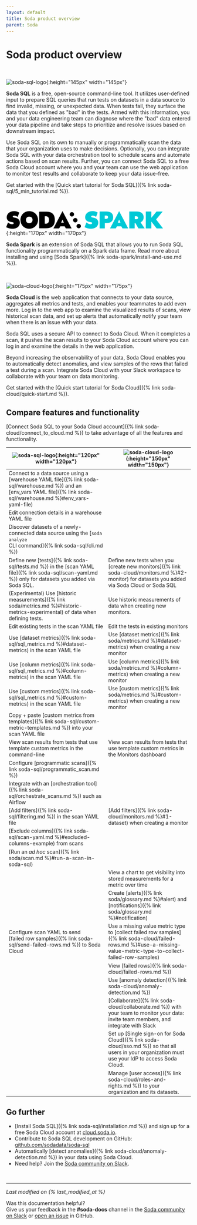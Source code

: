 ```yaml
---
layout: default
title: Soda product overview
parent: Soda
---
```


# Soda product overview
<br />

![soda-sql-logo](/assets/images/soda-sql-logo.png){:height="145px" width="145px"}

**Soda SQL** is a free, open-source command-line tool. It utilizes user-defined input to prepare SQL queries that run tests on datasets in a data source to find invalid, missing, or unexpected data. When tests fail, they surface the data that you defined as "bad" in the tests. Armed with this information, you and your data engineering team can diagnose where the "bad" data entered your data pipeline and take steps to prioritize and resolve issues based on downstream impact.

Use Soda SQL on its own to manually or programmatically scan the data that your organization uses to make decisions. Optionally, you can integrate Soda SQL with your data orchestration tool to schedule scans and automate actions based on scan results. Further, you can connect Soda SQL to a free Soda Cloud account where you and your team can use the web application to monitor test results and collaborate to keep your data issue-free.

Get started with the [Quick start tutorial for Soda SQL]({% link soda-sql/5_min_tutorial.md %}).

<br />

![soda-spark-logo](/assets/images/soda-spark-logo.png){:height="170px" width="170px"}

**Soda Spark** is an extension of Soda SQL that allows you to run Soda SQL functionality programmatically on a Spark data frame. Read more about installing and using [Soda Spark]({% link soda-spark/install-and-use.md %}).

<br />

![soda-cloud-logo](/assets/images/soda-cloud-logo.png){:height="175px" width="175px"}

**Soda Cloud** is the web application that connects to your data source, aggregates all metrics and tests, and enables your teammates to add even more. Log in to the web app to examine the visualized results of scans, view historical scan data, and set up alerts that automatically notify your team when there is an issue with your data.

Soda SQL uses a secure API to connect to Soda Cloud. When it completes a scan, it pushes the scan results to your Soda Cloud account where you can log in and examine the details in the web application.

Beyond increasing the observability of your data, Soda Cloud enables you to automatically detect anomalies, and view samples of the rows that failed a test during a scan. Integrate Soda Cloud with your Slack workspace to collaborate with your team on data monitoring.

Get started with the [Quick start tutorial for Soda Cloud]({% link soda-cloud/quick-start.md %}).

## Compare features and functionality

[Connect Soda SQL to your Soda Cloud account]({% link soda-cloud/connect_to_cloud.md %}) to take advantage of all the features and functionality.

| ![soda-sql-logo](/assets/images/soda-sql-logo.png){:height="120px" width="120px"} | ![soda-cloud-logo](/assets/images/soda-cloud-logo.png){:height="150px" width="150px"} |
|--------| ---------|
|Connect to a data source using a [warehouse YAML file]({% link soda-sql/warehouse.md %}) and an [env_vars YAML file]({% link soda-sql/warehouse.md %}#env_vars-yaml-file)|  |
|Edit connection details in a warehouse YAML file|   |
|Discover datasets of a newly-connected data source using the [`soda analyze` <br />CLI command]({% link soda-sql/cli.md %})|   |
|Define new [tests]({% link soda-sql/tests.md %}) in the [scan YAML file]({% link soda-sql/scan-yaml.md %}) only for datasets you added via Soda SQL. | Define new tests when you [create new monitors]({% link soda-cloud/monitors.md %}#2-monitor) for datasets you added via Soda Cloud or Soda SQL |
| (Experimental) Use [historic measurements]({% link soda/metrics.md %}#historic-metrics-experimental) of data when defining tests. | Use historic measurements of data when creating new monitors.|
|Edit existing tests in the scan YAML file| Edit the tests in existing monitors |
| Use [dataset metrics]({% link soda-sql/sql_metrics.md %}#dataset-metrics) in the scan YAML file | Use [dataset metrics]({% link soda/metrics.md %}#dataset-metrics) when creating a new monitor |
| Use [column metrics]({% link soda-sql/sql_metrics.md %}#column-metrics) in the scan YAML file | Use [column metrics]({% link soda/metrics.md %}#column-metrics) when creating a new monitor |
| Use [custom metrics]({% link soda-sql/sql_metrics.md %}#custom-metrics) in the scan YAML file | Use [custom metrics]({% link soda/metrics.md %}#custom-metrics) when creating a new monitor |
|Copy + paste [custom metrics from templates]({% link soda-sql/custom-metric-templates.md %}) into your scan YAML file  |  |
|View scan results from tests that use template custom metrics in the command-line|View scan results from tests that use template custom metrics in the Monitors dashboard|
|Configure [programmatic scans]({% link soda-sql/programmatic_scan.md %})| |
|Integrate with an [orchestration tool]({% link soda-sql/orchestrate_scans.md %}) such as Airflow| |
|[Add filters]({% link soda-sql/filtering.md %}) in the scan YAML file | [Add filters]({% link soda-cloud/monitors.md %}#1-dataset) when creating a monitor|
| [Exclude columns]({% link soda-sql/scan-yaml.md %}#excluded-columns-example) from scans |  |
|[Run an *ad hoc* scan]({% link soda/scan.md %}#run-a-scan-in-soda-sql) |  |
|	| View a chart to get visibility into stored measurements for a metric over time |
|	| Create [alerts]({% link soda/glossary.md %}#alert) and [notifications]({% link soda/glossary.md %}#notification) |
|Configure scan YAML to send <br />[failed row samples]({% link soda-sql/send-failed-rows.md %}) to Soda Cloud | Use a missing value metric type to [collect failed row samples]({% link soda-cloud/failed-rows.md %}#use-a-missing-value-metric-type-to-collect-failed-row-samples)|
|   | View [failed rows]({% link soda-cloud/failed-rows.md %}) |
|	| Use [anomaly detection]({% link soda-cloud/anomaly-detection.md %}) |
|   | [Collaborate]({% link soda-cloud/collaborate.md %}) with your team to monitor your data: invite team members, and integrate with Slack
|   | Set up [Single sign-on for Soda Cloud]({% link soda-cloud/sso.md %}) so that all users in your organization must use your IdP to access Soda Cloud. |
|   | Manage [user access]({% link soda-cloud/roles-and-rights.md %}) to your organization and its datasets. |

## Go further

* [Install Soda SQL]({% link soda-sql/installation.md %}) and sign up for a free Soda Cloud account at <a href="https://cloud.soda.io/signup" target="_blank"> cloud.soda.io</a>.
* Contribute to Soda SQL development on GitHub: <a href="https://github.com/sodadata/soda-sql" target="_blank">github.com/sodadata/soda-sql</a>
* Automatically [detect anomalies]({% link soda-cloud/anomaly-detection.md %}) in your data using Soda Cloud.
* Need help? Join the <a href="http://community.soda.io/slack" target="_blank"> Soda community on Slack</a>.
<br />

---
*Last modified on {% last_modified_at %}*

Was this documentation helpful? <br /> Give us your feedback in the **#soda-docs** channel in the <a href="http://community.soda.io/slack" target="_blank"> Soda community on Slack</a> or <a href="https://github.com/sodadata/docs/issues/new" target="_blank">open an issue</a> in GitHub.